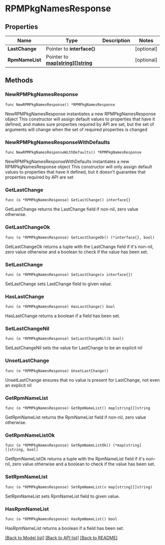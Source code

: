 # RPMPkgNamesResponse

## Properties

Name | Type | Description | Notes
------------ | ------------- | ------------- | -------------
**LastChange** | Pointer to **interface{}** |  | [optional] 
**RpmNameList** | Pointer to [**map[string][]string**](array.md) |  | [optional] 

## Methods

### NewRPMPkgNamesResponse

`func NewRPMPkgNamesResponse() *RPMPkgNamesResponse`

NewRPMPkgNamesResponse instantiates a new RPMPkgNamesResponse object
This constructor will assign default values to properties that have it defined,
and makes sure properties required by API are set, but the set of arguments
will change when the set of required properties is changed

### NewRPMPkgNamesResponseWithDefaults

`func NewRPMPkgNamesResponseWithDefaults() *RPMPkgNamesResponse`

NewRPMPkgNamesResponseWithDefaults instantiates a new RPMPkgNamesResponse object
This constructor will only assign default values to properties that have it defined,
but it doesn't guarantee that properties required by API are set

### GetLastChange

`func (o *RPMPkgNamesResponse) GetLastChange() interface{}`

GetLastChange returns the LastChange field if non-nil, zero value otherwise.

### GetLastChangeOk

`func (o *RPMPkgNamesResponse) GetLastChangeOk() (*interface{}, bool)`

GetLastChangeOk returns a tuple with the LastChange field if it's non-nil, zero value otherwise
and a boolean to check if the value has been set.

### SetLastChange

`func (o *RPMPkgNamesResponse) SetLastChange(v interface{})`

SetLastChange sets LastChange field to given value.

### HasLastChange

`func (o *RPMPkgNamesResponse) HasLastChange() bool`

HasLastChange returns a boolean if a field has been set.

### SetLastChangeNil

`func (o *RPMPkgNamesResponse) SetLastChangeNil(b bool)`

 SetLastChangeNil sets the value for LastChange to be an explicit nil

### UnsetLastChange
`func (o *RPMPkgNamesResponse) UnsetLastChange()`

UnsetLastChange ensures that no value is present for LastChange, not even an explicit nil
### GetRpmNameList

`func (o *RPMPkgNamesResponse) GetRpmNameList() map[string][]string`

GetRpmNameList returns the RpmNameList field if non-nil, zero value otherwise.

### GetRpmNameListOk

`func (o *RPMPkgNamesResponse) GetRpmNameListOk() (*map[string][]string, bool)`

GetRpmNameListOk returns a tuple with the RpmNameList field if it's non-nil, zero value otherwise
and a boolean to check if the value has been set.

### SetRpmNameList

`func (o *RPMPkgNamesResponse) SetRpmNameList(v map[string][]string)`

SetRpmNameList sets RpmNameList field to given value.

### HasRpmNameList

`func (o *RPMPkgNamesResponse) HasRpmNameList() bool`

HasRpmNameList returns a boolean if a field has been set.


[[Back to Model list]](../README.md#documentation-for-models) [[Back to API list]](../README.md#documentation-for-api-endpoints) [[Back to README]](../README.md)


